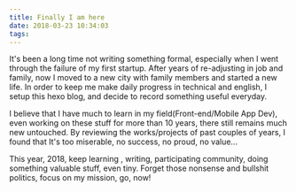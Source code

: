 ```yaml
---
title: Finally I am here
date: 2018-03-23 10:34:03
tags:
---
```


It's been a long time not writing something formal, especially when I went through the failure of my first startup. After years of re-adjusting in job and family, now I moved to a new city with family members and started a new life. In order to keep me make daily progress in technical and english, I setup this hexo blog, and decide to record something useful everyday.


I believe that I have much to learn in my field(Front-end/Mobile App Dev), even working on these stuff for more than 10 years, there still remains much new untouched. By reviewing the works/projects of past couples of years, I found that It's too miserable, no success, no proud, no value...


This year, 2018, keep learning , writing, participating community, doing something valuable stuff, even tiny. Forget those nonsense and bullshit politics, focus on my mission, go, now!
